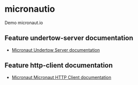 # micronautio

Demo micronaut.io

## Feature undertow-server documentation

- [Micronaut Undertow Server documentation](https://micronaut-projects.github.io/micronaut-servlet/1.0.x/guide/index.html#undertow)

## Feature http-client documentation

- [Micronaut Micronaut HTTP Client documentation](https://docs.micronaut.io/latest/guide/index.html#httpClient)


